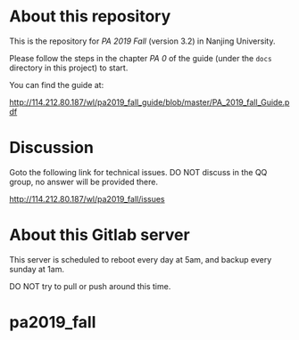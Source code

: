 # About this repository

This is the repository for *PA 2019 Fall* (version 3.2) in Nanjing University.

Please follow the steps in the chapter *PA 0* of the guide (under the `docs` directory in this project) to start.

You can find the guide at:

http://114.212.80.187/wl/pa2019_fall_guide/blob/master/PA_2019_fall_Guide.pdf

# Discussion

Goto the following link for technical issues. DO NOT discuss in the QQ group, no answer will be provided there.

http://114.212.80.187/wl/pa2019_fall/issues

# About this Gitlab server

This server is scheduled to reboot every day at 5am, and backup every sunday at 1am. 

DO NOT try to pull or push around this time.
# pa2019_fall
